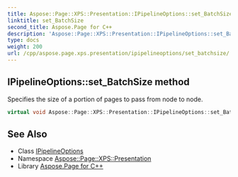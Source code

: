 ```yaml
---
title: Aspose::Page::XPS::Presentation::IPipelineOptions::set_BatchSize method
linktitle: set_BatchSize
second_title: Aspose.Page for C++
description: 'Aspose::Page::XPS::Presentation::IPipelineOptions::set_BatchSize method. Specifies the size of a portion of pages to pass from node to node in C++.'
type: docs
weight: 200
url: /cpp/aspose.page.xps.presentation/ipipelineoptions/set_batchsize/
---
```

## IPipelineOptions::set_BatchSize method


Specifies the size of a portion of pages to pass from node to node.

```cpp
virtual void Aspose::Page::XPS::Presentation::IPipelineOptions::set_BatchSize(int32_t value)=0
```

## See Also

* Class [IPipelineOptions](../)
* Namespace [Aspose::Page::XPS::Presentation](../../)
* Library [Aspose.Page for C++](../../../)

